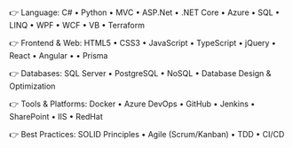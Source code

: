 👉 Language: C# • Python • MVC • ASP.Net • .NET Core • Azure • SQL • LINQ • WPF •
WCF • VB • Terraform

👉 Frontend & Web: HTML5 • CSS3 • JavaScript • TypeScript • jQuery • React • Angular •
• Prisma

👉 Databases: SQL Server • PostgreSQL • NoSQL • Database Design & Optimization

👉 Tools & Platforms: Docker • Azure DevOps • GitHub • Jenkins • SharePoint • IIS • RedHat

👉 Best Practices: SOLID Principles • Agile (Scrum/Kanban) • TDD • CI/CD

<!--
**uerbzr/uerbzr** is a ✨ _special_ ✨ repository because its `README.md` (this file) appears on your GitHub profile.

Here are some ideas to get you started:

- 🔭 I’m currently working on ...
- 🌱 I’m currently learning ...
- 👯 I’m looking to collaborate on ...
- 🤔 I’m looking for help with ...
- 💬 Ask me about ...
- 📫 How to reach me: ...
- 😄 Pronouns: ...
- ⚡ Fun fact: ...
-->
